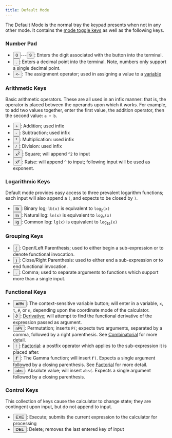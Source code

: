 ```yaml
---
title: Default Mode
---
```


The Default Mode is the normal tray the keypad presents when not in any other mode. It contains the [mode toggle keys](/graphca/keypad/modes) as well as the following keys. 

### Number Pad

- <button class='normal'><span class='primary'><span>0</span></span></button>---<button class='normal'><span class='primary'><span>9</span></span></button>: Enters the digit associated with the button into the terminal.
- <button class='normal'><span class='primary'><span>.</span></span></button>: Enters a decimal point into the terminal. Note, numbers only support a single decimal point.
- <button class='normal'><span class='primary'><span>&lt;-</span></span></button>: The assignment operator; used in assigning a value to a [variable](/graphca/functions/variables)
  
### Arithmetic Keys

Basic arithmetic operators. These are all used in an infix manner: that is, the operator is placed between the operands upon which it works. For example, to add two values together, enter the first value, the addition operator, then the second value: `a + b`.

- <button class='normal'><span class='primary'><span>+</span></span></button>: Addition; used infix
- <button class='normal'><span class='primary'><span>-</span></span></button>: Subtraction; used infix
- <button class='normal'><span class='primary'><span>*</span></span></button>: Multiplication: used infix
- <button class='normal'><span class='primary'><span>/</span></span></button>: Division: used infix
- <button class='normal'><span class='primary'><span>x<sup>2</sup></span></span></button>: Square; will append `^2` to input
- <button class='normal'><span class='primary'><span>x<sup>y</sup></span></span></button>: Raise: will append `^` to input; following input will be used as exponent.

### Logarithmic Keys

Default mode provides easy access to three prevalent logarithm functions; each input will also append a `(`, and expects to be closed by `)`. 

- <button class='normal'><span class='primary'><span>lb</span></span></button>: Binary log; `lb(x)` is equivalent to `log`<sub>`2`</sub>`(x)`
- <button class='normal'><span class='primary'><span>ln</span></span></button>: Natural log: `ln(x)` is equivalent to `log`<sub>`e`</sub>`(x)`
- <button class='normal'><span class='primary'><span>lg</span></span></button>: Common log: `lg(x)` is equivalent to `log`<sub>`10`</sub>`(x)`

### Grouping Keys

- <button class='normal'><span class='primary'><span>(</span></span></button>: Open/Left Parenthesis; used to either begin a sub-expression or to denote functional invocation.
- <button class='normal'><span class='primary'><span>)</span></span></button>: Close/Right Parenthesis: used to either end a sub-expression or to end functional invocation.
- <button class='normal'><span class='primary'><span>,</span></span></button>: Comma; used to separate arguments to functions which support more than a single input.

### Functional Keys

- <button class='normal'><span class='primary'><span>𝒙𝑡𝜃𝑛</span></span></button>: The context-sensitive variable button; will enter in a variable, `x`, `t`, `𝜃`, or `n`, depending upon the coordinate mode of the calculator. 
- <button class='normal'><span class='primary'><span>∂</span></span></button>: [Derivative](/graphca/functions/differentiation); will attempt to find the functional derivative of the expression passed as argument.
- <button class='normal'><span class='primary'><span>nPr</span></span></button>: Permutation; inserts `P(`; expects two arguments, separated by a comma, followed by a right parenthesis. See [Combinatorial](/graphca/functions/combinatorial) for more detail.
- <button class='normal'><span class='primary'><span>!</span></span></button>: [Factorial](/graphca/functions/factorial): a postfix operator which applies to the sub-expression it is placed after.
- <button class='normal'><span class='primary'><span>𝚪</span></span></button>: The Gamma function; will insert `𝚪(`. Expects a single argument followed by a closing parenthesis. See [Factorial](/graphca/functions/factorial) for more detail.
- <button class='normal'><span class='primary'><span>abs</span></span></button>: Absolute value; will insert `abs(`. Expects a single argument followed by a closing parenthesis.

### Control Keys

This collection of keys cause the calculator to change state; they are contingent upon input, but do not append to input.

- <button class='normal'><span class='primary'><span>EXE</span></span></button>: Execute; submits the current expression to the calculator for processing
- <button class='normal'><span class='primary'><span>DEL</span></span></button>: Delete; removes the last entered key of input
